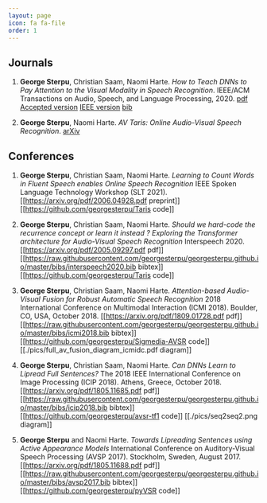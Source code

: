 ```yaml
---
layout: page
icon: fa fa-file
order: 1
---
```



## Journals

1. **George Sterpu**, Christian Saam, Naomi Harte. *How to Teach DNNs to Pay Attention to the Visual Modality in Speech Recognition*.
IEEE/ACM Transactions on Audio, Speech, and Language Processing, 2020.
[pdf Accepted version]()
[IEEE version](https://ieeexplore.ieee.org/document/9035650)
[bib](https://raw.githubusercontent.com/georgesterpu/georgesterpu.github.io/master/bibs/tasl2020.bib)


2. **George Sterpu**, Naomi Harte. *AV Taris: Online Audio-Visual Speech Recognition*.
[arXiv](https://arxiv.org/abs/2012.07467)


## Conferences
1. **George Sterpu**, Christian Saam, Naomi Harte. *Learning to Count Words in Fluent Speech enables Online Speech Recognition*
IEEE Spoken Language Technology Workshop (SLT 2021).
\[[https://arxiv.org/pdf/2006.04928.pdf preprint]\]
\[[https://github.com/georgesterpu/Taris code]\]

2. **George Sterpu**, Christian Saam, Naomi Harte. *Should we hard-code the recurrence concept or learn it instead ?
 Exploring the Transformer architecture for Audio-Visual Speech Recognition*
Interspeech 2020.
\[[https://arxiv.org/pdf/2005.09297.pdf pdf]\]
\[[https://raw.githubusercontent.com/georgesterpu/georgesterpu.github.io/master/bibs/interspeech2020.bib bibtex]]
\[[https://github.com/georgesterpu/Taris code]\]

3. **George Sterpu**, Christian Saam, Naomi Harte. *Attention-based Audio-Visual Fusion for Robust Automatic Speech Recognition*
2018 International Conference on Multimodal Interaction (ICMI 2018).
Boulder, CO, USA, October 2018.
\[[https://arxiv.org/pdf/1809.01728.pdf pdf]\]
\[[https://raw.githubusercontent.com/georgesterpu/georgesterpu.github.io/master/bibs/icmi2018.bib bibtex]]
\[[https://github.com/georgesterpu/Sigmedia-AVSR code]]
\[[./pics/full_av_fusion_diagram_icmidc.pdf diagram]]

4. **George Sterpu**, Christian Saam, Naomi Harte. *Can DNNs Learn to Lipread Full Sentences?*
The 2018 IEEE International Conference on Image Processing (ICIP 2018).
Athens, Greece, October 2018.
\[[https://arxiv.org/pdf/1805.11685.pdf pdf]\]
\[[https://raw.githubusercontent.com/georgesterpu/georgesterpu.github.io/master/bibs/icip2018.bib bibtex]]
\[[https://github.com/georgesterpu/avsr-tf1 code]]
\[[./pics/seq2seq2.png diagram]]

5. **George Sterpu** and Naomi Harte. *Towards Lipreading Sentences using Active Appearance Models*
International Conference on Auditory-Visual Speech Processing (AVSP 2017).
Stockholm, Sweden, August 2017.
\[[https://arxiv.org/pdf/1805.11688.pdf pdf]\]
\[[https://raw.githubusercontent.com/georgesterpu/georgesterpu.github.io/master/bibs/avsp2017.bib bibtex]]
\[[https://github.com/georgesterpu/pyVSR code]]